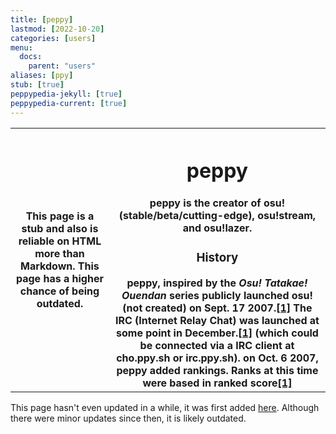 ```yaml
---
title: [peppy]
lastmod: [2022-10-20]
categories: [users]
menu:
  docs:
    parent: "users"
aliases: [ppy]
stub: [true]
peppypedia-jekyll: [true]
peppypedia-current: [true]
---
```

<table>
  <tr>
    <th>
     This page is a stub and also is reliable on HTML more than Markdown. This page has a higher chance of being outdated.
      <th>

<h1>peppy</h1>
        <!-- <h1> since markdown wouldn't work on html elements -->
peppy is the creator of osu!(stable/beta/cutting-edge), osu!stream, and osu!lazer.
        <h3>History</h3>
peppy, inspired by the <i>Osu! Tatakae! Ouendan</i> series publicly launched osu! (not created) on Sept. 17 2007.<a href='https://osu.ppy.sh/wiki/en/History_of_osu%21/2007#september'>[1]</a>
The IRC (Internet Relay Chat) was launched at some point in December.<a href='https://osu.ppy.sh/wiki/en/History_of_osu%21/2007#november'>[1]</a>
(which could be connected via a IRC client at cho.ppy.sh  or irc.ppy.sh).
on Oct. 6 2007, peppy added rankings. Ranks at this time were based in ranked score<a href='https://osu.ppy.sh/wiki/en/History_of_osu%21/Online_rankings/osu%21'>[1]</a>

</th></tr></tbody></table>

This page hasn't even updated in a while, it was first added [here](https://github.com/WindowsMeosu/peppypedia-old/blob/96621d4a78ec5a9eeb8f7d29b3f72e129fb04920/_posts/users:peppy.md). Although there were minor updates since then, it is likely outdated.
